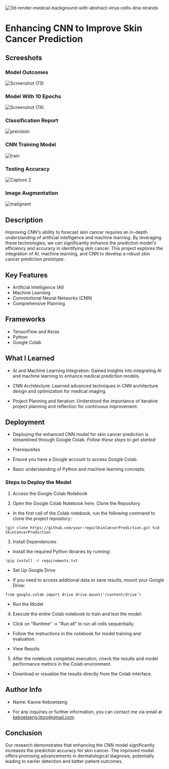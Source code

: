 ![3d-render-medical-background-with-abstract-virus-cells-dna-strands](https://github.com/IzzyDevOps/Skin-Cancer-Prediction/assets/147671694/535f2b26-3e5a-4473-922f-2edeb1a73b98)

# Enhancing CNN to Improve Skin Cancer Prediction

## Screeshots

### Model Outcomes

![Screenshot (73)](https://github.com/IzzyDevOps/Skin-Cancer-Prediction/assets/147671694/d57a2267-5475-45b7-8f6f-99a286e4ba61)

### Model With 10 Epochs

![Screenshot (74)](https://github.com/IzzyDevOps/Skin-Cancer-Prediction/assets/147671694/0f234a84-c6fe-4c6a-8eb4-d450d960180e)

### Classification Report

![precision](https://github.com/IzzyDevOps/Skin-Cancer-Prediction/assets/147671694/d5320e80-7ae8-4c1c-8551-c582d346dccc)

### CNN Training Model

![train](https://github.com/IzzyDevOps/Skin-Cancer-Prediction/assets/147671694/9a92dd4b-9921-44f5-b3e1-254fdb1c1941)

### Testing Accuracy 

![Capture 2](https://github.com/IzzyDevOps/Skin-Cancer-Prediction/assets/147671694/6238593c-4b75-4941-a656-2fc6d89de0da)

### Image Augmentation

![malignant](https://github.com/IzzyDevOps/Skin-Cancer-Prediction/assets/147671694/5b6e7ebb-398b-4d58-b8e0-7f0378a26849)


## Description
Improving CNN's ability to forecast skin cancer requires an in-depth understanding of artificial intelligence and machine learning. By leveraging these technologies, we can significantly enhance the prediction model's efficiency and accuracy in identifying skin cancer. This project explores the integration of AI, machine learning, and CNN to develop a robust skin cancer prediction prototype.

## Key Features

* Artificial Intelligence (AI)
* Machine Learning
* Convolutional Neural Networks (CNN)
* Comprehensive Planning

## Frameworks

* TensorFlow and Keras
* Python
* Google Colab

## What I Learned

* AI and Machine Learning Integration: Gained insights into integrating AI and machine learning to enhance medical prediction models.
  
* CNN Architecture: Learned advanced techniques in CNN architecture design and optimization for medical imaging.
  
* Project Planning and Iteration: Understood the importance of iterative project planning and reflection for continuous improvement.
  
## Deployment

* Deploying the enhanced CNN model for skin cancer prediction is streamlined through Google Colab.
 _Follow these steps to get started:_

* Prerequisites
* Ensure you have a Google account to access Google Colab.
* Basic understanding of Python and machine learning concepts.
  
### Steps to Deploy the Model

1. Access the Google Colab Notebook

2. Open the Google Colab Notebook here.
Clone the Repository

* In the first cell of the Colab notebook, run the following command to clone the project repository:

`!git clone https://github.com/your-repo/SkinCancerPrediction.git
%cd SkinCancerPrediction `

3. Install Dependencies 

* Install the required Python libraries by running:

` !pip install -r requirements.txt `

* Set Up Google Drive

* If you need to access additional data or save results, mount your Google Drive:

`from google.colab import drive
drive.mount('/content/drive')`

* Run the Model

4. Execute the entire Colab notebook to train and test the model:
   
* Click on "Runtime" → "Run all" to run all cells sequentially.
  
* Follow the instructions in the notebook for model training and evaluation.
  
* View Results

5. After the notebook completes execution, check the results and model performance metrics in the Colab environment.
   
* Download or visualize the results directly from the Colab interface.

## Author Info

* Name: Kaone Keboetseng
  
* For any inquiries or further information, you can contact me via email at keboetseng.itpro@gmail.com.


## Conclusion
Our research demonstrates that enhancing the CNN model significantly increases the prediction accuracy for skin cancer. The improved model offers promising advancements in dermatological diagnosis, potentially leading to earlier detection and better patient outcomes.
